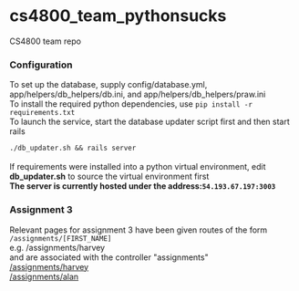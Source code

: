 # cs4800_team_pythonsucks
CS4800 team repo<br>
<h3>Configuration</h3>
To set up the database, supply config/database.yml, app/helpers/db_helpers/db.ini, and app/helpers/db_helpers/praw.ini<br>
To install the required python dependencies, use <code>pip install -r requirements.txt</code><br>
To launch the service, start the database updater script first and then start rails<br>
<code>
./db_updater.sh && rails server
</code><br>
If requirements were installed into a python virtual environment, edit <strong>db_updater.sh</strong> to source the virtual environment first<br>
<strong>The server is currently hosted under the address:<code>54.193.67.197:3003</code></strong>
<h3>Assignment 3</h3>
<p>
  Relevant pages for assignment 3 have been given routes of the form<br>
  <code>/assignments/[FIRST_NAME]</code><br>
  e.g. /assignments/harvey<br>
  and are associated with the controller "assignments"<br>
  <a href="http://54.193.67.197:3003/assignments/harvey">/assignments/harvey</a><br>
  <a href="http://54.193.67.197:3003/assignments/alan">/assignments/alan</a><br>
</p>
